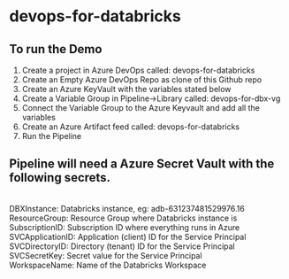 # devops-for-databricks


## To run the Demo
	
1.	Create a project in Azure DevOps called: devops-for-databricks
2.	Create an Empty Azure DevOps Repo as clone of this Github repo
3.	Create an Azure KeyVault with the variables stated below
4.	Create a Variable Group in Pipeline->Library called: devops-for-dbx-vg
5.	Connect the Variable Group to the Azure Keyvault and add all the variables
6.	Create an Azure Artifact feed called: devops-for-databricks
7.	Run the Pipeline


## Pipeline will need a Azure Secret Vault with the following secrets.
<br>
DBXInstance: Databricks instance, eg: adb-631237481529976.16<br>
ResourceGroup: Resource Group where Databricks instance is<br>
SubscriptionID: Subscription ID where everything runs in Azure<br>
SVCApplicationID: Application (client) ID for the Service Principal<br>
SVCDirectoryID: Directory (tenant) ID for the Service Principal<br>
SVCSecretKey: Secret value for the Service Principal<br>
WorkspaceName: Name of the Databricks Workspace<br>

